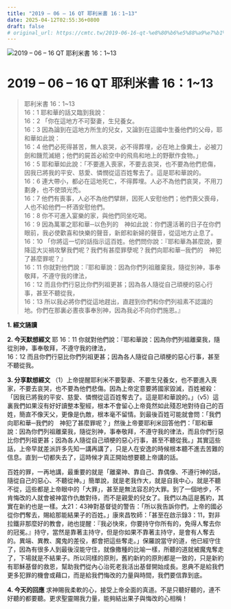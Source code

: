 ```yaml
---
title: "2019 – 06 – 16 QT 耶利米書 16：1~13"
date: 2025-04-12T02:55:36+0800
draft: false
# original_url: https://cmtc.tw/2019-06-16-qt-%e8%80%b6%e5%88%a9%e7%b1%b3%e6%9b%b8-16%ef%bc%9a113
---
```


![2019 – 06 – 16 QT 耶利米書 16：1\~13](/images/qt.jpg   "2019 – 06 – 16 QT 耶利米書 16：1\~13")

# 2019 – 06 – 16 QT 耶利米書 16：1\~13

> 耶利米書 16：1\~13  
> 16：1 耶和華的話又臨到我說：  
> 16：2 「你在這地方不可娶妻，生兒養女。  
> 16：3 因為論到在這地方所生的兒女，又論到在這國中生養他們的父母，耶和華如此說：  
> 16：4 他們必死得甚苦，無人哀哭，必不得葬埋，必在地上像糞土，必被刀劍和饑荒滅絕；他們的屍首必給空中的飛鳥和地上的野獸作食物。」  
> 16：5 耶和華如此說：「不要進入喪家，不要去哀哭，也不要為他們悲傷，因我已將我的平安、慈愛、憐憫從這百姓奪去了。這是耶和華說的。  
> 16：6 連大帶小，都必在這地死亡，不得葬埋。人必不為他們哀哭，不用刀劃身，也不使頭光禿。  
> 16：7 他們有喪事，人必不為他們擘餅，因死人安慰他們；他們喪父喪母，人也不給他們一杯酒安慰他們。  
> 16：8 你不可進入宴樂的家，與他們同坐吃喝。  
> 16：9 因為萬軍之耶和華─以色列的　神如此說：你們還活著的日子在你們眼前，我必使歡喜和快樂的聲音，新郎和新婦的聲音，從這地方止息了。  
> 16：10 「你將這一切的話指示這百姓。他們問你說：『耶和華為甚麼說，要降這大災禍攻擊我們呢？我們有甚麼罪孽呢？我們向耶和華─我們的　神犯了甚麼罪呢？』  
> 16：11 你就對他們說：『耶和華說：因為你們列祖離棄我，隨從別神，事奉敬拜，不遵守我的律法，  
> 16：12 而且你們行惡比你們列祖更甚；因為各人隨從自己頑梗的惡心行事，甚至不聽從我，  
> 16：13 所以我必將你們從這地趕出，直趕到你們和你們列祖素不認識的地。你們在那裏必晝夜事奉別神，因為我必不向你們施恩。』

**1. 經文誦讀**

**2.  今天默想經文**
耶 16：11 你就對他們說：『耶和華說：因為你們列祖離棄我，隨從別神，事奉敬拜，不遵守我的律法，  
16：12 而且你們行惡比你們列祖更甚；因為各人隨從自己頑梗的惡心行事，甚至不聽從我。

**3. 分享默想經文**
（1）上帝提醒耶利米不要娶妻、不要生兒養女，也不要進入喪家，不要去哀哭，也不要為他們悲傷。因為上帝定意要將國家毀滅，百姓被殺：「因我已將我的平安、慈愛、憐憫從這百姓奪去了。這是耶和華說的。」（v5）這裏我們如果沒有好好讀整本聖經，根本不會留心上帝竟然如此殘忍地對待自己的百姓，簡直不像天父，更像是仇敵，根本毫不留情。到最後百姓可能就會問：「我們向耶和華─我們的　神犯了甚麼罪呢？」然後上帝要耶利米回答他們：「耶和華說：因為你們列祖離棄我，隨從別神，事奉敬拜，不遵守我的律法，而且你們行惡比你們列祖更甚；因為各人隨從自己頑梗的惡心行事，甚至不聽從我。」其實這些話，上帝早就差派許多先知一講再講了，只是人在安逸的時候根本聽不進去苦難的信息。直到一切都失去了，這時候才真正開始想要聽上帝講的話。

百姓的罪，一再地講，最重要的就是「離棄神、靠自己、靠偶像、不遵行神的話，隨從自己的惡心、不聽從神。」簡單說，就是老我作大，就是自我中心，就是不聽不從，這些都是上帝眼中的「大罪」，甚至是無法容忍的大罪。到了一個地步，不肯悔改的人就會被神當作仇敵對待，而不是親愛的兒女了。我們以為這是舊約，其實在新約也是一樣。太21：43神對基督徒的警告：「所以我告訴你們，上帝的國必從你們奪去，賜給那能結果子的百姓。」康來昌牧師：「甚至在啟示錄3：11，對非拉鐵非那麼好的教會，祂也提醒：『我必快來，你要持守你所有的，免得人奪去你的冠冕。』持守，當然是靠著主持守，但是你如果不靠著主持守，是會有人奪去的。異端、異教、魔鬼的差役，都會把這些奪走。」保羅說當守的道，他已經守住了，因為有很多人到最後沒能守住，就像撒種的比喻一樣，所聽的道就被魔鬼奪走了，下場就是不結果子。所以同樣的原則，舊約新約的原則都是一致的，只是新約有耶穌基督的救恩，幫助我們從內心治死老我活出基督開始成長。恩典不是給我們更多犯罪的機會或藉口，而是給我們悔改的力量與時間，我們要信靠到底。

**4. 今天的回應**
求神賜我柔軟的心，接受上帝全面的真道。不是只聽好聽的，連不好聽的都要聽。更求聖靈賜我力量，能夠結出果子與悔改的心相稱！
